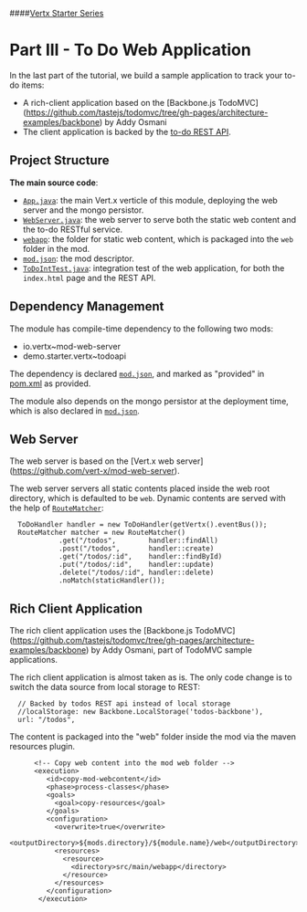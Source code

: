 ####[Vertx Starter Series](https://github.com/relai/vertx-starters)
# Part III - To Do Web Application 

In the last part of the tutorial, we build a sample application to track your to-do items:

* A rich-client application based on the [Backbone.js TodoMVC] (https://github.com/tastejs/todomvc/tree/gh-pages/architecture-examples/backbone) by Addy Osmani
* The client application is backed by the [to-do REST API](https://github.com/relai/vertx-starters/tree/master/todoapi).

## Project Structure

**The main source code**:

- [`App.java`](src/main/java/demo/starter/vertx/todo/App.java): the main Vert.x verticle of this module, deploying the web server and the mongo persistor.
- [`WebServer.java`](src/main/java/demo/starter/vertx/todo/WebServer.java): the web server to serve both the static web content and the to-do RESTful service.
- [`webapp`](src/main/webapp): the folder for static web content, which is packaged into the `web` folder in the mod.
- [`mod.json`](src/main/resources/mod.json): the mod descriptor.
- [`ToDoIntTest.java`](src/test/java/demo/starter/vertx/todo/integration/java/ToDoIntTest.java): integration test of the web application, for both the `index.html` page and the REST API.

## Dependency Management

The module has compile-time dependency to the following two mods:

* io.vertx~mod-web-server
* demo.starter.vertx~todoapi

The dependency is declared [`mod.json`](src/main/resources/mod.json), and marked as "provided" in [pom.xml](pom.xml) as provided. 

The module also depends on the mongo persistor at the deployment time, which is also declared in [`mod.json`](src/main/resources/mod.json).

## Web Server

The web server is based on the [Vert.x web server] (https://github.com/vert-x/mod-web-server). 

The web server servers all static contents placed inside the web root directory, which is defaulted to be `web`. Dynamic contents are served with the help of [`RouteMatcher`](https://github.com/relai/vertx-starters/blob/master/todowebapp/src/main/java/demo/starter/vertx/todo/WebServer.java):

      ToDoHandler handler = new ToDoHandler(getVertx().eventBus());
      RouteMatcher matcher = new RouteMatcher()
                .get("/todos",        handler::findAll)
                .post("/todos",       handler::create)
                .get("/todos/:id",    handler::findById)
                .put("/todos/:id",    handler::update)
                .delete("/todos/:id", handler::delete)       
                .noMatch(staticHandler());

## Rich Client Application

The rich client application uses the [Backbone.js TodoMVC] (https://github.com/tastejs/todomvc/tree/gh-pages/architecture-examples/backbone) by Addy Osmani, part of TodoMVC sample applications.

The rich client application is almost taken as is. The only code change is to switch the data source from local storage to REST:

      // Backed by todos REST api instead of local storage
      //localStorage: new Backbone.LocalStorage('todos-backbone'),             
      url: "/todos",

The content is packaged into the "web" folder inside the mod via the maven resources plugin.

          <!-- Copy web content into the mod web folder -->
          <execution>
             <id>copy-mod-webcontent</id>
             <phase>process-classes</phase>
             <goals>
               <goal>copy-resources</goal>
             </goals>
             <configuration>
               <overwrite>true</overwrite>
               <outputDirectory>${mods.directory}/${module.name}/web</outputDirectory>
               <resources>
                 <resource>                  
                   <directory>src/main/webapp</directory>
                 </resource>
               </resources>
             </configuration>
           </execution>
